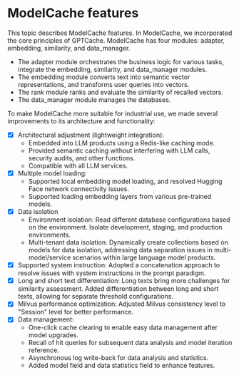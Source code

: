 # ModelCache features

This topic describes ModelCache features. In ModelCache, we incorporated the core principles of GPTCache. ModelCache has four modules: adapter, embedding, similarity, and data_manager.

- The adapter module orchestrates the business logic for various tasks, integrate the embedding, similarity, and data_manager modules.
- The embedding module converts text into semantic vector representations, and transforms user queries into vectors.
- The rank module ranks and evaluate the similarity of recalled vectors.
- The data_manager module manages the databases.

To make ModelCache more suitable for industrial use, we made several improvements to its architecture and functionality:

- [x] Architectural adjustment (lightweight integration):
  - Embedded into LLM products using a Redis-like caching mode.
  - Provided semantic caching without interfering with LLM calls, security audits, and other functions.
  - Compatible with all LLM services.
- [x] Multiple model loading:
  - Supported local embedding model loading, and resolved Hugging Face network connectivity issues.
  - Supported loading embedding layers from various pre-trained models.
- [x] Data isolation
  - Environment isolation: Read different database configurations based on the environment. Isolate  development, staging, and production environments.
  - Multi-tenant data isolation: Dynamically create collections based on models for data isolation, addressing data separation issues in multi-model/service scenarios within large language model products.
- [x] Supported system instruction: Adopted a concatenation approach to resolve issues with system instructions in the prompt paradigm.
- [x] Long and short text differentiation: Long texts bring more challenges for similarity assessment. Added differentiation between long and short texts, allowing for separate threshold configurations.
- [x] Milvus performance optimization: Adjusted Milvus consistency level to "Session" level for better performance.
- [x] Data management:
  - One-click cache clearing to enable easy data management after model upgrades.
  - Recall of hit queries for subsequent data analysis and model iteration reference.
  - Asynchronous log write-back for data analysis and statistics.
  - Added model field and data statistics field to enhance features.
